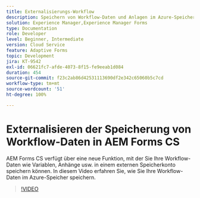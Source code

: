 ```yaml
---
title: Externalisierungs-Workflow
description: Speichern von Workflow-Daten und Anlagen im Azure-Speicher
solution: Experience Manager,Experience Manager Forms
type: Documentation
role: Developer
level: Beginner, Intermediate
version: Cloud Service
feature: Adaptive Forms
topic: Development
jira: KT-9542
exl-id: 06621fc7-afde-4073-8f15-fe9eeab1d084
duration: 454
source-git-commit: f23c2ab86d42531113690df2e342c65060b5c7cd
workflow-type: tm+mt
source-wordcount: '51'
ht-degree: 100%

---
```


# Externalisieren der Speicherung von Workflow-Daten in AEM Forms CS

AEM Forms CS verfügt über eine neue Funktion, mit der Sie Ihre Workflow-Daten wie Variablen, Anhänge usw. in einem externen Speicherkonto speichern können. In diesem Video erfahren Sie, wie Sie Ihre Workflow-Daten im Azure-Speicher speichern.

>[!VIDEO](https://video.tv.adobe.com/v/339610?quality=12&learn=on)
